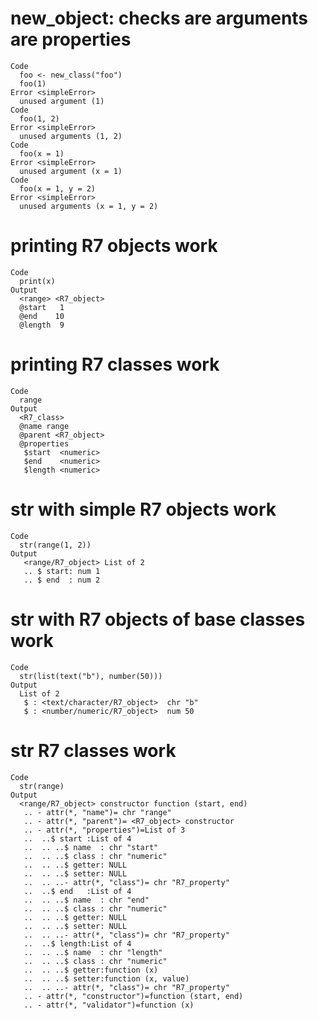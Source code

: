 # new_object: checks are arguments are properties

    Code
      foo <- new_class("foo")
      foo(1)
    Error <simpleError>
      unused argument (1)
    Code
      foo(1, 2)
    Error <simpleError>
      unused arguments (1, 2)
    Code
      foo(x = 1)
    Error <simpleError>
      unused argument (x = 1)
    Code
      foo(x = 1, y = 2)
    Error <simpleError>
      unused arguments (x = 1, y = 2)

# printing R7 objects work

    Code
      print(x)
    Output
      <range> <R7_object>
      @start   1
      @end    10
      @length  9

# printing R7 classes work

    Code
      range
    Output
      <R7_class>
      @name range
      @parent <R7_object>
      @properties
       $start  <numeric>
       $end    <numeric>
       $length <numeric>

# str with simple R7 objects work

    Code
      str(range(1, 2))
    Output
       <range/R7_object> List of 2
       .. $ start: num 1
       .. $ end  : num 2

# str with R7 objects of base classes work

    Code
      str(list(text("b"), number(50)))
    Output
      List of 2
       $ : <text/character/R7_object>  chr "b"
       $ : <number/numeric/R7_object>  num 50

# str R7 classes work

    Code
      str(range)
    Output
      <range/R7_object> constructor function (start, end)  
       .. - attr(*, "name")= chr "range"
       .. - attr(*, "parent")= <R7_object> constructor
       .. - attr(*, "properties")=List of 3
       ..  ..$ start :List of 4
       ..  .. ..$ name  : chr "start"
       ..  .. ..$ class : chr "numeric"
       ..  .. ..$ getter: NULL
       ..  .. ..$ setter: NULL
       ..  .. ..- attr(*, "class")= chr "R7_property"
       ..  ..$ end   :List of 4
       ..  .. ..$ name  : chr "end"
       ..  .. ..$ class : chr "numeric"
       ..  .. ..$ getter: NULL
       ..  .. ..$ setter: NULL
       ..  .. ..- attr(*, "class")= chr "R7_property"
       ..  ..$ length:List of 4
       ..  .. ..$ name  : chr "length"
       ..  .. ..$ class : chr "numeric"
       ..  .. ..$ getter:function (x)  
       ..  .. ..$ setter:function (x, value)  
       ..  .. ..- attr(*, "class")= chr "R7_property"
       .. - attr(*, "constructor")=function (start, end)  
       .. - attr(*, "validator")=function (x)  

